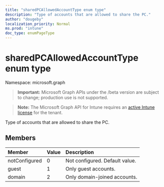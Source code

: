 ```yaml
---
title: "sharedPCAllowedAccountType enum type"
description: "Type of accounts that are allowed to share the PC."
author: "dougeby"
localization_priority: Normal
ms.prod: "intune"
doc_type: enumPageType
---
```


# sharedPCAllowedAccountType enum type

Namespace: microsoft.graph

> **Important:** Microsoft Graph APIs under the /beta version are subject to change; production use is not supported.

> **Note:** The Microsoft Graph API for Intune requires an [active Intune license](https://go.microsoft.com/fwlink/?linkid=839381) for the tenant.

Type of accounts that are allowed to share the PC.

## Members
|Member|Value|Description|
|:---|:---|:---|
|notConfigured|0|Not configured. Default value.|
|guest|1|Only guest accounts.|
|domain|2|Only domain-joined accounts.|



